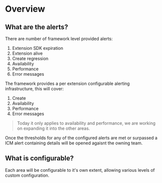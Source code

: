 <a name="overview"></a>
# Overview
<a name="overview-what-are-the-alerts"></a>
## What are the alerts?

There are number of framework level provided alerts:

1. Extension SDK expiration
1. Extension alive
1. Create regression
1. Availability
1. Performance
1. Error messages

The framework provides a per extension configurable alerting infrastructure, this will cover:

1. Create
1. Availability
1. Performance
1. Error messages

> Today it only applies to availability and performance, we are working on expanding it into the other areas.

Once the thresholds for any of the configured alerts are met or surpassed a ICM alert containing details will be opened agaisnt the owning team.

<a name="overview-what-is-configurable"></a>
## What is configurable?

Each area will be configurable to it's own extent, allowing various levels of custom configuration.
